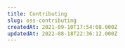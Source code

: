 ```yaml
---
title: Contributing
slug: oss-contributing
createdAt: 2021-09-10T17:54:08.000Z
updatedAt: 2022-08-18T22:36:12.000Z
---
```

